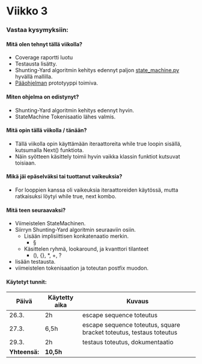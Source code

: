 # Viikko 3

### Vastaa kysymyksiin:

#### Mitä olen tehnyt tällä viikolla?

- Coverage raportti luotu
- Testausta lisätty.
- Shunting-Yard algoritmin kehitys edennyt paljon [state_machine.py](../../src/services/shunting_yard/state_machine.py) hyvällä mallilla.
- [Pääohjelman](../../src/program.py) prototyyppi toimiva.

#### Miten ohjelma on edistynyt?

- Shunting-Yard algoritmin kehitys edennyt hyvin.
- StateMachine Tokenisaatio lähes valmis.

#### Mitä opin tällä viikolla / tänään?

- Tällä viikolla opin käyttämään iteraattoreita while true loopin sisällä, kutsumalla Next() funktiota.
- Näin syötteen käsittely toimii hyvin vaikka klassin funktiot kutsuvat toisiaan.

#### Mikä jäi epäselväksi tai tuottanut vaikeuksia?

- For looppien kanssa oli vaikeuksia iteraattoreiden käytössä, mutta ratkaisuksi löytyi while true, next kombo.

#### Mitä teen seuraavaksi?

- Viimeistelen StateMachinen.
- Siirryn Shunting-Yard algoritmin seuraaviin osiin.
  - Lisään implisiittisen konkatenaatio merkin.
    - §
  - Käsittelen ryhmä, lookaround, ja kvanttori tilanteet
    - (), {}, \*, +, ?
-  lisään testausta.
-  viimeistelen tokenisaation ja toteutan postfix muodon.

#### Käytetyt tunnit:

| **Päivä**     | **Käytetty aika** | **Kuvaus**                                                                  |
| ------------- | ----------------- | --------------------------------------------------------------------------- |
| 26.3.         | 2h               | escape sequence toteutus |
| 27.3.         | 6,5h               | escape sequence toteutus, square bracket toteutus, testaus toteutus |
| 29.3.         | 2h               | testaus toteutus, dokumentaatio |
| **Yhteensä:** | **10,5h**           |                                                                             |
